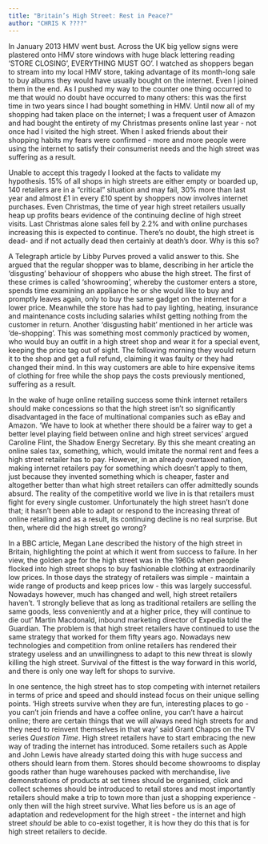 ```yaml
---
title: "Britain’s High Street: Rest in Peace?"
author: "CHRIS K ????"
---
```


In January 2013 HMV went bust. Across the UK big yellow signs were plastered onto HMV store windows with huge black lettering reading ‘STORE CLOSING’, EVERYTHING MUST GO’. I watched as shoppers began to stream into my local HMV store, taking advantage of its month-long sale to buy albums they would have usually bought on the internet. Even I joined them in the end. As I pushed my way to the counter one thing occurred to me that would no doubt have occurred to many others: this was the first time in two years since I had bought something in HMV. Until now all of my shopping had taken place on the internet; I was a frequent user of Amazon and had bought the entirety of my Christmas presents online last year - not once had I visited the high street. When I asked friends about their shopping habits my fears were confirmed - more and more people were using the internet to satisfy their consumerist needs and the high street was suffering as a result.

Unable to accept this tragedy I looked at the facts to validate my hypothesis. 15% of all shops in high streets are either empty or boarded up, 140 retailers are in a “critical” situation and may fail, 30% more than last year and almost £1 in every £10 spent by shoppers now involves internet purchases. Even Christmas, the time of year high street retailers usually heap up profits bears evidence of the continuing decline of high street visits. Last Christmas alone sales fell by 2.2% and with online purchases increasing this is expected to continue. There’s no doubt, the high street is dead- and if not actually dead then certainly at death’s door. Why is this so?

A Telegraph article by Libby Purves proved a valid answer to this. She argued that the regular shopper was to blame, describing in her article the ‘disgusting’ behaviour of shoppers who abuse the high street. The first of these crimes is called ‘showrooming’, whereby the customer enters a store, spends time examining an appliance he or she would like to buy and promptly leaves again, only to buy the same gadget on the internet for a lower price. Meanwhile the store has had to pay lighting, heating, insurance and maintenance costs including salaries whilst getting nothing from the customer in return. Another ‘disgusting habit’ mentioned in her article was ‘de-shopping’. This was something most commonly practiced by women, who would buy an outfit in a high street shop and wear it for a special event, keeping the price tag out of sight. The following morning they would return it to the shop and get a full refund, claiming it was faulty or they had changed their mind. In this way customers are able to hire expensive items of clothing for free while the shop pays the costs previously mentioned, suffering as a result.

In the wake of huge online retailing success some think internet retailers should make concessions so that the high street isn’t so significantly disadvantaged in the face of multinational companies such as eBay and Amazon. ‘We have to look at whether there should be a fairer way to get a better level playing field between online and high street services’ argued Caroline Flint, the Shadow Energy Secretary. By this she meant creating an online sales tax, something, which, would imitate the normal rent and fees a high street retailer has to pay. However, in an already overtaxed nation, making internet retailers pay for something which doesn’t apply to them, just because they invented something which is cheaper, faster and altogether better than what high street retailers can offer admittedly sounds absurd. The reality of the competitive world we live in is that retailers must fight for every single customer. Unfortunately the high street hasn’t done that; it hasn’t been able to adapt or respond to the increasing threat of online retailing and as a result, its continuing decline is no real surprise. But then, where did the high street go wrong?

In a BBC article, Megan Lane described the history of the high street in Britain, highlighting the point at which it went from success to failure. In her view, the golden age for the high street was in the 1960s when people flocked into high street shops to buy fashionable clothing at extraordinarily low prices. In those days the strategy of retailers was simple - maintain a wide range of products and keep prices low - this was largely successful. Nowadays however, much has changed and well, high street retailers haven’t. ‘I strongly believe that as long as traditional retailers are selling the same goods, less conveniently and at a higher price, they will continue to die out’ Martin Macdonald, inbound marketing director of Expedia told the Guardian. The problem is that high street retailers have continued to use the same strategy that worked for them fifty years ago. Nowadays new technologies and competition from online retailers has rendered their strategy useless and an unwillingness to adapt to this new threat is slowly killing the high street. Survival of the fittest is the way forward in this world, and there is only one way left for shops to survive.

In one sentence, the high street has to stop competing with internet retailers in terms of price and speed and should instead focus on their unique selling points. ‘High streets survive when they are fun, interesting places to go - you can’t join friends and have a coffee online, you can’t have a haircut online; there are certain things that we will always need high streets for and they need to reinvent themselves in that way’ said Grant Chapps on the TV series *Question Time*. High street retailers have to start embracing the new way of trading the internet has introduced. Some retailers such as Apple and John Lewis have already started doing this with huge success and others should learn from them. Stores should become showrooms to display goods rather than huge warehouses packed with merchandise, live demonstrations of products at set times should be organised, click and collect schemes should be introduced to retail stores and most importantly retailers should make a trip to town more than just a shopping experience - only then will the high street survive. What lies before us is an age of adaptation and redevelopment for the high street - the internet and high street *should* be able to co-exist together, it is how they do this that is for high street retailers to decide.
